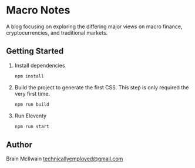 # Macro Notes

A blog focusing on exploring the differing major views on macro finance, cryptocurrencies, and traditional markets.

## Getting Started

1. Install dependencies

   ```sh
   npm install
   ```

2. Build the project to generate the first CSS. This step is only required the very first time.

   ```sh
   npm run build
   ```

3. Run Eleventy

   ```sh
   npm run start
   ```

## Author

Brain McIlwain <technicallyemployed@gmail.com>
